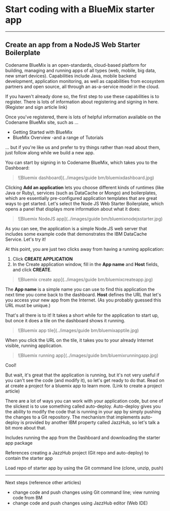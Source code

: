 # Start coding with a BlueMix starter app

***
## Create an app from a NodeJS Web Starter Boilerplate

Codename BlueMix is an open-standards, cloud-based platform for building, 
managing and running apps of all types (web, mobile, big data, new smart devices). 
Capabilities include Java, mobile backend development, application monitoring, 
as well as capabilities from ecosystem partners and open source, 
all through an as-a-service model in the cloud.

If you haven't already done so, the first step to use these capabilities is to register. 
There is lots of information about registering and signing in here. (Register and sign article link)

Once you've registered, there is lots of helpful information available on the Codename BlueMix site, such as ...

* Getting Started with BlueMix
* BlueMix Overview
-and a range of Tutorials

... but if you're like us and prefer to try things rather than read about them, just follow along 
while we build a new app.

You can start by signing in to Codename BlueMix, which takes you to the Dashboard:

>	![Bluemix dashboard](../images/guide bm/bluemixdashboard.jpg)

Clicking **Add an application** lets you choose different kinds of runtimes (like Java or Ruby), 
services (such as DataCache or Mongo) and boilerplates, which are essentially pre-configured application templates 
that are great ways to get started. Let's select the Node JS Web Starter Boilerplate, 
which opens a panel that displays more information about what it does:

>	![Bluemix NodeJS app](../images/guide bm/bluemixnodejsstarter.jpg)

As you can see, the application is a simple Node.JS web server that includes some example code that 
demonstrates the IBM DataCache Service. Let's try it! 

At this point, you are just two clicks away from having a running application:

1. Click **CREATE APPLICATION**
2. In the Create application window, fill in the **App name** and **Host** fields, and click **CREATE**.

>	![Bluemix create app](../images/guide bm/bluemixcreateapp.jpg)

The **App name** is a simple name you can use to find this application the next time you come back to the 
dashboard. **Host** defines the URL that let's you access your new app from the Internet. 
(As you probably guessed this URL must be unique.)

That's all there is to it! It takes a short while for the application to start up, but once it does a 
tile on the dashboard shows it running.

>	![Bluemix app tile](../images/guide bm/bluemixapptile.jpg)

When you click the URL on the tile, it takes you to your already Internet visible, running application.

>	![Bluemix running app](../images/guide bm/bluemixrunningapp.jpg)

Cool!

But wait, it's great that the application is running, but it's not very useful if you can't see the code 
(and modify it), so let's get ready to do that. Read on at create a project for a bluemix app to learn more. 
(Link to create a project article)

There are a lot of ways you can work with your application code, 
but one of the slickest is to use something called auto-deploy. 
Auto-deploy gives you the ability to modify the code that is running in your app by simply 
pushing the changes to a Git repository. 
The mechanism that implements auto-deploy is provided by another IBM property called JazzHub, 
so let's talk a bit more about that.



Includes running the app from the Dashboard and 
downloading the starter app package

References creating a JazzHub project (Git repo and
auto-deploy) to contain the starter app

Load repo of starter app by using the Git command
line (clone, unzip, push)
***
Next steps (reference other articles)
- change code and push changes using
Git command line; view running code from BM
- change code and push changes using JazzHub editor 
(Web IDE)
